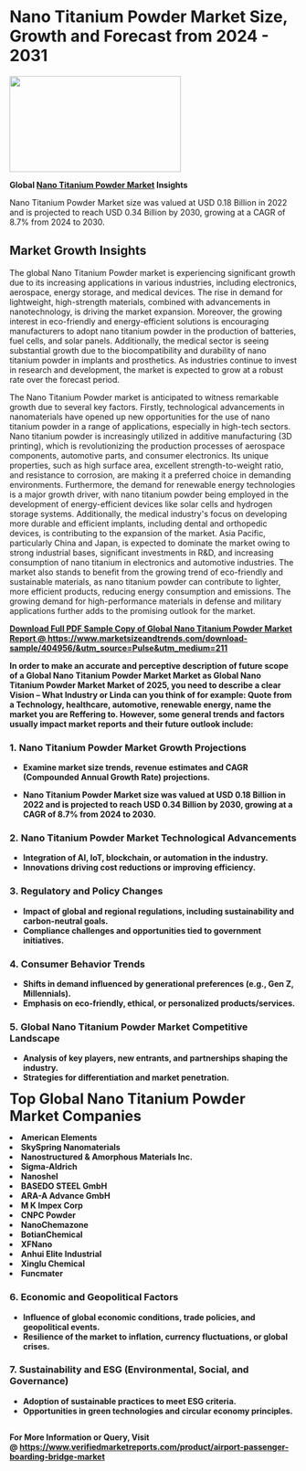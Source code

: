 <H1>Nano Titanium Powder Market Size, Growth and Forecast from 2024 - 2031</H1><img class="aligncenter size-medium wp-image-584254" src="https://thirdeyenews.in/wp-content/uploads/2024/09/Global-Market-Research-300x168.jpeg" alt="" width="300" height="168" /><p><strong>Global&nbsp;<a href="https://www.marketsizeandtrends.com/download-sample/404956/&amp;utm_source=Pulse&amp;utm_medium=211">Nano Titanium Powder Market</a> Insights</strong></p><p>Nano Titanium Powder Market size was valued at USD 0.18 Billion in 2022 and is projected to reach USD 0.34 Billion by 2030, growing at a CAGR of 8.7% from 2024 to 2030.</p><p><h2>Market Growth Insights</h2> <p>The global Nano Titanium Powder market is experiencing significant growth due to its increasing applications in various industries, including electronics, aerospace, energy storage, and medical devices. The rise in demand for lightweight, high-strength materials, combined with advancements in nanotechnology, is driving the market expansion. Moreover, the growing interest in eco-friendly and energy-efficient solutions is encouraging manufacturers to adopt nano titanium powder in the production of batteries, fuel cells, and solar panels. Additionally, the medical sector is seeing substantial growth due to the biocompatibility and durability of nano titanium powder in implants and prosthetics. As industries continue to invest in research and development, the market is expected to grow at a robust rate over the forecast period.</p> <p><strong><a href="#"></a></strong></p> <p>The Nano Titanium Powder market is anticipated to witness remarkable growth due to several key factors. Firstly, technological advancements in nanomaterials have opened up new opportunities for the use of nano titanium powder in a range of applications, especially in high-tech sectors. Nano titanium powder is increasingly utilized in additive manufacturing (3D printing), which is revolutionizing the production processes of aerospace components, automotive parts, and consumer electronics. Its unique properties, such as high surface area, excellent strength-to-weight ratio, and resistance to corrosion, are making it a preferred choice in demanding environments. Furthermore, the demand for renewable energy technologies is a major growth driver, with nano titanium powder being employed in the development of energy-efficient devices like solar cells and hydrogen storage systems. Additionally, the medical industry's focus on developing more durable and efficient implants, including dental and orthopedic devices, is contributing to the expansion of the market. Asia Pacific, particularly China and Japan, is expected to dominate the market owing to strong industrial bases, significant investments in R&D, and increasing consumption of nano titanium in electronics and automotive industries. The market also stands to benefit from the growing trend of eco-friendly and sustainable materials, as nano titanium powder can contribute to lighter, more efficient products, reducing energy consumption and emissions. The growing demand for high-performance materials in defense and military applications further adds to the promising outlook for the market.</p> <p><strong><a href="#"></p><p><span class=""><strong>Download Full PDF Sample Copy of Global Nano Titanium Powder Market Report</strong> @ <a href="https://www.marketsizeandtrends.com/download-sample/404956/&amp;utm_source=Pulse&amp;utm_medium=211" target="_blank">https://www.marketsizeandtrends.com/download-sample/404956/&amp;utm_source=Pulse&amp;utm_medium=211</a></span></p><p>In order to make an accurate and perceptive description of future scope of a Global&nbsp;Nano Titanium Powder Market Market as Global&nbsp;Nano Titanium Powder Market Market of 2025, you need to describe a clear Vision &ndash; What Industry or Linda can you think of for example: Quote from a Technology, healthcare, automotive, renewable energy, name the market you are Reffering to. However, some general trends and factors usually impact market reports and their future outlook include:</p><h3>1.&nbsp;<strong>Nano Titanium Powder Market Growth Projections</strong></h3><ul><li>Examine market size trends, revenue estimates and CAGR (Compounded Annual Growth Rate) projections.</li><li><p>Nano Titanium Powder Market size was valued at USD 0.18 Billion in 2022 and is projected to reach USD 0.34 Billion by 2030, growing at a CAGR of 8.7% from 2024 to 2030.</p></li></ul><h3>2.&nbsp;<strong>Nano Titanium Powder Market Technological Advancements</strong></h3><ul><li>Integration of AI, IoT, blockchain, or automation in the industry.</li><li>Innovations driving cost reductions or improving efficiency.</li></ul><h3>3.&nbsp;<strong>Regulatory and Policy Changes</strong></h3><ul><li>Impact of global and regional regulations, including sustainability and carbon-neutral goals.</li><li>Compliance challenges and opportunities tied to government initiatives.</li></ul><h3>4.&nbsp;<strong>Consumer Behavior Trends</strong></h3><ul><li>Shifts in demand influenced by generational preferences (e.g., Gen Z, Millennials).</li><li>Emphasis on eco-friendly, ethical, or personalized products/services.</li></ul><h3>5.&nbsp;<strong>Global Nano Titanium Powder Market Competitive Landscape</strong></h3><ul><li>Analysis of key players, new entrants, and partnerships shaping the industry.</li><li>Strategies for differentiation and market penetration.</li></ul><p data-pm-slice="1 1 []"><span style="color: inherit; font-family: inherit; font-size: 25px;">Top Global Nano Titanium Powder Market Companies</span></p><div class="" data-test-id=""><p><li>American Elements</li><li> SkySpring Nanomaterials</li><li> Nanostructured & Amorphous Materials Inc.</li><li> Sigma-Aldrich</li><li> Nanoshel</li><li> BASEDO STEEL GmbH</li><li> ARA-A Advance GmbH</li><li> M K Impex Corp</li><li> CNPC Powder</li><li> NanoChemazone</li><li> BotianChemical</li><li> XFNano</li><li> Anhui Elite Industrial</li><li> Xinglu Chemical</li><li> Funcmater</li></p></div><h3>6.&nbsp;<strong>Economic and Geopolitical Factors</strong></h3><ul><li>Influence of global economic conditions, trade policies, and geopolitical events.</li><li>Resilience of the market to inflation, currency fluctuations, or global crises.</li></ul><h3>7.&nbsp;<strong>Sustainability and ESG (Environmental, Social, and Governance)</strong></h3><ul><li>Adoption of sustainable practices to meet ESG criteria.</li><li>Opportunities in green technologies and circular economy principles.</li></ul><h2><strong style="font-size: 14px;">For More Information or Query, Visit @&nbsp;</strong><a style="background-color: #ffffff; font-size: 14px;" href="https://www.marketsizeandtrends.com/report/nano-titanium-powder-market/" target="_blank">https://www.verifiedmarketreports.com/product/airport-passenger-boarding-bridge-market</a></h2>
